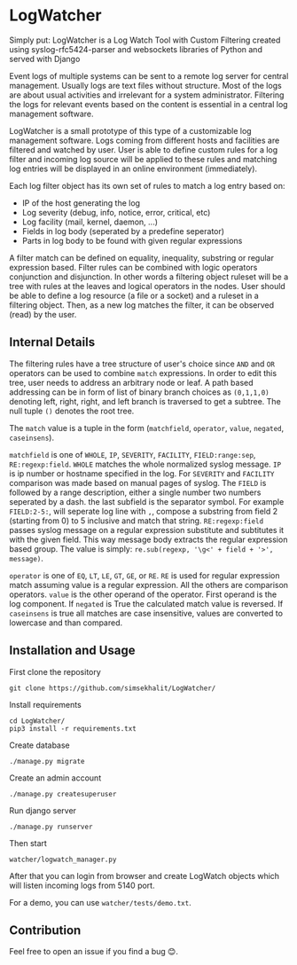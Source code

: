 # LogWatcher

Simply put: LogWatcher is a Log Watch Tool with Custom Filtering created using syslog-rfc5424-parser and websockets libraries of Python and served with Django

Event logs of multiple systems can be sent to a remote log server for central management. Usually logs are text files without structure. Most of the logs are about usual activities and irrelevant for a system administrator. Filtering the logs for relevant events based on the content is essential in a central log management software.

LogWatcher is a small prototype of this type of a customizable log management software. Logs coming from different hosts and facilities are filtered and watched by user. User is able to define custom rules for a log filter and incoming log source will be applied to these rules and matching log entries will be displayed in an online environment (immediately).

Each log filter object has its own set of rules to match a log entry based on:
* IP of the host generating the log
* Log severity (debug, info, notice, error, critical, etc)
* Log facility (mail, kernel, daemon, ...)
* Fields in log body (seperated by a predefine seperator)
* Parts in log body to be found with given regular expressions

A filter match can be defined on equality, inequality, substring or regular expression based. Filter rules can be combined with logic operators conjunction and disjunction. In other words a filtering object ruleset will be a tree with rules at the leaves and logical operators in the nodes. User should be able to define a log resource (a file or a socket) and a ruleset in a filtering object. Then, as a new log matches the filter, it can be observed (read) by the user.

## Internal Details

The filtering rules have a tree structure of user's choice since ```AND``` and ```OR``` operators can be used to combine ```match``` expressions. In order to edit this tree, user needs to address an arbitrary node or leaf. A path based addressing can be in form of list of binary branch choices as ```(0,1,1,0)``` denoting left, right, right, and left branch is traversed to get a subtree. The null tuple ```()``` denotes the root tree.

The ```match``` value is a tuple in the form (```matchfield```, ```operator```, ```value```, ```negated```, ```caseinsens```). 

```matchfield``` is one of ```WHOLE```, ```IP```, ```SEVERITY```, ```FACILITY```, ```FIELD:range:sep```, ```RE:regexp:field```. ```WHOLE``` matches the whole normalized syslog message. ```IP``` is ip number or hostname specified in the log. For ```SEVERITY``` and ```FACILITY``` comparison was made based on manual pages of syslog. The ```FIELD``` is followed by a range description, either a single number two numbers seperated by a dash. the last subfield is the separator symbol. For example ```FIELD:2-5:```, will seperate log line with ```,```, compose a substring from field 2 (starting from 0) to 5 inclusive and match that string. ```RE:regexp:field``` passes syslog message on a regular expression substitute and subtitutes it with the given field. This way message body extracts the regular expression based group. The value is simply: ```re.sub(regexp, '\g<' + field + '>',  message)```. 

```operator``` is one of ```EQ```, ```LT```, ```LE```, ```GT```, ```GE```, or ```RE```. ```RE``` is used for regular expression match assuming value is a regular expression. All the others are comparison operators. ```value``` is the other operand of the operator. First operand is the log component. If ```negated``` is True the calculated match value is reversed. If ```caseinsens``` is true all matches are case insensitive, values are converted to lowercase and than compared.

## Installation and Usage

First clone the repository
```
git clone https://github.com/simsekhalit/LogWatcher/
```

Install requirements
```
cd LogWatcher/
pip3 install -r requirements.txt
```
Create database
```
./manage.py migrate
```

Create an admin account
```
./manage.py createsuperuser
```

Run django server
```
./manage.py runserver
```

Then start 
```
watcher/logwatch_manager.py
```

After that you can login from browser and create LogWatch objects which will listen incoming logs from 5140 port. 


For a demo, you can use ```watcher/tests/demo.txt```.

## Contribution
Feel free to open an issue if you find a bug :blush:.